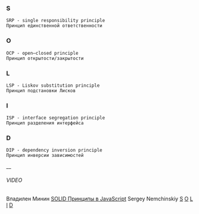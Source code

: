 ### S 
    SRP - single responsibility principle
    Принцип единственной ответственности

### O
	OCP - open–closed principle
    Принцип открытости/закрытости 

### L
	LSP - Liskov substitution principle
    Принцип подстановки Лисков

### I
	ISP - interface segregation principle
    Принцип разделения интерфейса 

### D
	DIP - dependency inversion principle
    Принцип инверсии зависимостей 

__
###### VIDEO
Владилен Минин
[SOLID Принципы в JavaScript](https://www.youtube.com/watch?v=xq13wiqvcTc)
Sergey Nemchinskiy
[S](https://www.youtube.com/watch?v=O4uhPCEDzSo&list=PLmqFxxywkatQNWLG1IZYUhKoQrnuZHqaK&index=1)
[O](https://www.youtube.com/watch?v=x5OtQiKOG-Q&list=PLmqFxxywkatQNWLG1IZYUhKoQrnuZHqaK&index=2)
[L](https://www.youtube.com/watch?v=NqvwYcjrwdw&list=PLmqFxxywkatQNWLG1IZYUhKoQrnuZHqaK&index=3)
[I](https://www.youtube.com/watch?v=d9RJqf2o_Sw&list=PLmqFxxywkatQNWLG1IZYUhKoQrnuZHqaK&index=4)
[D](https://www.youtube.com/watch?v=Bw6RvCSsETI&list=PLmqFxxywkatQNWLG1IZYUhKoQrnuZHqaK&index=5)